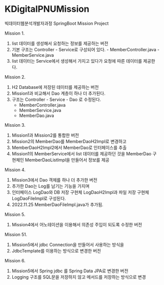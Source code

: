 # KDigitalPNUMission
빅데이터웹분석개발자과정 SpringBoot Mission Project

Mission 1.
  1. list 데이터를 생성해서 요청하는 정보를 제공하는 버전
  2. 기본 구조는 Controller - Service로 구성되어 있다.
    - MemberController.java
    - MemberService.java
  3. list 데이터는 Service에서 생성해서 가지고 있다가 요청에 따른 데이터를 제공한다.

Mission 2.
  1. H2 Database에 저장된 데이터를 제공하는 버전
  2. Mission1과 비교해서 Dao 계층이 하나 더 추가된다.
  3. 구조는 Controller - Service - Dao 로 수정된다.
      - MemberController.java
      - MemberService.java
      - MemberDao.java

Mission 3.
  1. Mission1과 Mission2를 통합한 버전
  2. Mission2의 MemberDao를 MemberDaoH2Impl로 변경하고
  3. MemberDaoH2Impl2에서 MemberDao로 인터페이스를 추출
  4. Mission1의 MemberService에서 list 데이터를 제공하던 것을 MemberDao 구현체인 MemberDaoListImpl을 만들어서 정보를 제공

Mission 4.
  1. Mission3에서 Dao 객체를 하나 더 추가한 버전
  2. 추가한 Dao는 Log를 남기는 기능을 가지며
  3. 인터페이스 LogDao와 DB 저장 구현체 LogDaoH2Impl과 파일 저장 구현체 LogDaoFileImpl로 구성된다.
  4. 2022.11.25 MemberDaoFileImpl.java가 추가됨.
  
Mission 5.
  1. Mission4에서 어노테이션을 이용해서 의존성 주입이 되도록 수정한 버전

Mission 51.
  1. Mission5에서 jdbc Connection을 만들어서 사용하는 방식을
  2. JdbcTemplate를 이용하는 방식으로 변경한 버전

Mission 6.
  1. Mission5에서 Spring jdbc 를 Spring Data JPA로 변경한 버전
  2. Logging 구조를 SQL문을 저장하지 않고 메서드를 저장하는 방식으로 변경
